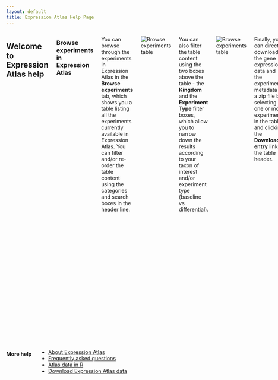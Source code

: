 ```yaml
---
layout: default
title: Expression Atlas Help Page
---
```


<div class="columns small-10" markdown="1">

## Welcome to Expression Atlas help


### Browse experiments in Expression Atlas

You can browse through the experiments in Expression Atlas in the **Browse experiments** tab,
which shows you a table listing all the experiments currently available in Expression Atlas.
You can filter and/or re-order the table content using the categories and search boxes in the header line.

![Browse experiments table](assets/img/browse_exp_tab.png)

You can also filter the table content using the two boxes above the table - the **Kingdom** and
the **Experiment Type** filter boxes, which allow you to narrow down the results according to your
taxon of interest and/or experiment type (baseline vs differential).

![Browse experiments table](assets/img/exp_table_filter_boxes.png)

Finally, you can directly download the gene expression data and the experiment metadata as a zip file by
selecting one or more experiments in the table and clicking the **Download entry** link in the table header.

![Browse experiments table](assets/img/exp_table_download.png)

### How to search in Expression Atlas

In Expression Atlas you can either search by gene (e.g. *APOA2*) or by biological condition (e.g.
heart or lung carcinoma). Use the **Gene query search box** to find out in which conditions is
*APOA2* gene expressed (baseline results) and in which conditions is *APOA2* gene
differentially expressed (differential results).

Use the **Condition query search box** to find out what genes are expressed in that particular
condition, e.g. heart (baseline results) or to find out what genes are differentially expressed in the
condition you searched for, e.g. lung carcinoma (differential results).

![Expression Atlas home page](assets/img/homepage_help.png)

#### Ontology-driven query expansion

Your queries are expanded using the [Experimental Factor Ontology
(EFO)](https://www.ebi.ac.uk/efo/). This means that if you search for e.g. "cancer", you will also see results with terms such
as "carcinoma" and other terms that are children of the cancer entry in EFO.

![Homepage query boxes](assets/img/homepage_query.png)

### Baseline expression results

When you search for a particular gene (e.g. *UMOD*) in one species (e.g. Homo sapiens), the
**Baseline expression results** will show a heatmap with all tissues studied (columns) in different
experiments (rows) in which *UMOD* gene is expressed above the default minimum expression level of
0.5 FPKM or 0.5 TPM.

Expression levels are displayed in a **heatmap** in five different colours:

1. Grey box: expression level is below cutoff (0.5 TPM or FPKM)
2. Light blue box: expression level is low (between 0.5 to 10 TPM or FPKM)
3. Medium blue box: expression level is medium (between 11 to 1000 TPM or FPKM)
4. Dark blue box: expression level is high (more than 1000 TPM or FPKM)
5. White box: there is no data available

#### Filter your results

By default, expression data for different tissues (that is the biological condition pre-selected) are
displayed. However, you can use the filters in the left to explore *UMOD* gene expression in other
biological conditions such as cell lines.

![baseline multi-experiment page](assets/img/baseline_multiexperiment.png)

#### Anatomical Systems Filter

Use the **Filters** button above the heatmap to display gene expression in a particular anatomical
system. For example, you can filter the results in the heatmap to show *UMOD* gene expression only
in renal system.

![anatomical systems filter](assets/img/anatomical_systems_filter.png)

### Baseline experiment page

Each baseline experiment in Expression Atlas has its own Experiment page. Just click in the title of
any experiment in the baseline expression results (e.g. Uhlen's lab) to see the corresponding
**baseline experiment page**. If you want to see gene expression results not only for *UMOD*
gene, you have to remove it from the Genes box and click Apply.

In a baseline experiment page, expression levels are displayed in one heatmap by colour intensity,
according to the gradient bar above the heatmap. The gradient shows intensities corresponding to
expression levels for the 50 genes displayed. Mouse over a cell in the heatmap to see expression values
for each gene in each tissue (or other condition).

#### Specify a minimum expression level

Use the **Expression value** box to specify a different minimum level (the default one is 0.5) so
only genes expressed above this level are displayed.

![set minimum expression level](assets/img/specify_expression_level.png)

#### Most specific search

By default, the 50 most specifically expressed genes (rows) across all conditions (columns) studied are
displayed. Unclick the **Most specific** option to show genes with highest expression first.

![most specific feature](assets/img/most_specific.png)

#### Searching with genes

Use the **Genes search box** to search for a particular gene. You can search with Ensembl gene
symbols (e.g. IGLC2), Ensembl ID (e.g. ENSG00000211677), UniProt accessions (e.g. A0A075B6K9) or
InterPro terms (e.g. Immunoglobulin C1-set).

![searching with genes](assets/img/search_with_gene.png)

#### Visualise variation among biological replicates

When you search for a particular gene (e.g. *IGLC2*) in the baseline experiment page you have the
option to see the variation of its expression among the biological replicates for each tissue (or other
condition) in the experiment. Click on **Switch to boxplot view** to display a plot per tissue with
the maximum, upper quartile, median, lower quartile and minimum expression values for each set of
biological replicates.

![boxplot view](assets/img/boxplot_view.png)

#### Similar expression

Click on **Add similarly expressed genes** button below the heatmap to explore gene co-expression
across tissues (or other condition). A list of genes with similar expression pattern across tissues is
shown. Adjust the number of genes displayed using the slider at the bottom.

![similar expression](assets/img/co-expression.png)

#### Experiments with more than one experimental variable

There are baseline experiments with more than one experimental variable. For example, in experiment
[RNA-seq of long poly adenylated RNA and long non-poly
adenylated RNA from ENCODE cell lines](/gxa/experiments/E-GEOD-26284) three different types of **RNA** were extracted from
six **cellular components** in 23 human **cell lines**. However, only 18 cell lines are shown by
default. If you click on the **Select** button below Experimental variables, you will see that the
18 cell lines displayed by default correspond to the ones satisfying the following criteria:

1. Experimental variable 'cellular component' is whole cell
2. Experimental variable 'RNA' is long polyA RNA

![multi-factor experiment](assets/img/multi-factor_experiment.png)

You can display the whole experiment just by clicking on the **Choose all** button in the top of the
**Select Experimental variables** window.

#### Other information in the baseline experiment page

The **Experiment Design** tab shows RNA-seq processing run accessions (from
[ENA](https://www.ebi.ac.uk/ena)), along with their corresponding biological sample
characteristics and experimental variables values.

The **Supplementary Information** tab includes Analysis Methods (list of the analysis methods we
applied to the raw data in FASTQ format to obtain gene expression results) and Resources to see the
experiment in [ArrayExpress](https://www.ebi.ac.uk/arrayexpress/).

The **Downloads** tab contains all the files that you can download such as: i) gene expression
results in tab-delimited format, ii) file containing the R object representing the experiment and iii)
results of hierarchical clustering using the top 100 most variable genes across all tissues (or other
condition) in the experiment.

#### Transcript quantification

As part of our colaboration with [Gramene](http://www.gramene.org/), for baseline plant
experiments, you can also explore expression results at transcript level. From a plant baseline
experiment page, such us this one [studying gene expression of
five different organs of wheat at three different developmental stages](/gxa/experiments/E-MTAB-4484), you can search for a
particular gene, e.g. TRIAE\_CS42\_1AL\_TGACv1\_000002\_AA0000030 to display gene expression across all
conditions studied.

![plant baseline experiment](assets/img/plant_baseline_experiment.png)

Click on **Show boxplot and transcripts view** to display expression levels of each of the six
transcripts for TRIAE\_CS42\_1AL\_TGACv1\_000002\_AA0000030 gene across the different conditions studied.
Abundance of transcripts from RNA-seq data was quantified using
[kallisto](https://pachterlab.github.io/kallisto/about).

![transcript quantification](assets/img/transcript_quantification.png)

### Differential expression results

When you search for a particular gene (e.g. *UMOD*) in one species (e.g. Homo sapiens), the
**Differential expression results** will show all comparisons in which *UMOD* gene is
differentially expressed (absolute value of log2 fold-change > 1 and adjusted
*p*-value < 0.05). Mouse over each colour boxed to see *UMOD* gene expression values in
each particular comparison. Mouse over each comparison to display more information: experimental
variables are shown in bold along with other characteristics that define each group of samples
compared.

![differential expression results](assets/img/differential_expression_results.png)

#### Filter your results

You can narrow down the results displayed by using the filters in the left to select, for example, only
comparisons in which *UMOD* gene is up-regulated.

### Differential experiment page

Each differential experiment in Expression Atlas has its own Experiment page. Just click in the title
of any experiment in the differential expression results (e.g. Gene array analysis of clear cell renal
cell carcinoma tissue versus matched normal kidney tissue) to see the corresponding **differential
experiment page**.

In a differential experiment page, differentially expressed genes (rows) in each comparison studied
(column) are displayed in one heatmap by colour intensity, according to the gradient bar above the
heatmap. The gradient shows intensities corresponding to the top 50 differentially expressed genes
displayed. In the case of microarray data, design elements are displayed alongside genes (rows).

The heatmap ranks genes by absolute log2 fold-change. Blue cells indicate the gene is
down-regulated while red ones correspond to up-regulated genes. Mouse over a cell in the heatmap to see
log2 fold-change and adjusted *p*-value (and *t*-statistic for microarray data)
for differentially expressed gene in each comparison.

![differential experiment page](assets/img/differential_experiment_page.png)

#### Specify different criteria for differential expression

Use the **log2 fold-change** and the **adjusted *p*-value** box to specify
different criteria for differential expression (the default one is log2 fold-change > 1
and adjusted *p*-value < 0.05) so only genes satisfying both criteria are displayed.

#### Searching with genes

Use the **Genes search** box to search for a particular gene. You can search with Ensembl gene
symbols (e.g. NEBL), Ensembl ID (e.g. ENSG00000078114), UniProt accessions (e.g. A0A0U1RRK0) or
InterPro terms (e.g. Nebulin repeat).

On microarray experiments a gene can be represented by more than one design element, also known as
probe or probe set. This is the oligonucleotide probe on the microarray that targets that gene.

#### Most specific search

By default, genes that are differentially expressed in just one comparison are displayed, followed by
genes differentially expressed in two comparisons, then three and so on, reporting genes that are
differentially expressed in all comparisons at the end of the results. Unclick the **Most specific**
option to show genes with largest absolute log2 fold-change in all comparisons first.

#### Select comparisons

Use the **Select** button below Comparisons to display gene expression results for
specific comparisons that are more relevant to you.

#### MA plots and enrichment analysis

The differential experiment page shows an additional tab called **Plots**. Two types of plots can be
visualised:

1. **MA plot** for each comparison. This plot displays the average expression level for each
   gene (normalized microarray intensity level or RNA-Seq log2 counts-per-million) on
   the *x*-axis against log2 fold-change on the *y*-axis. Differentially
   expressed genes at FDR < 0.05 are shown in red in the plot.
2. **Enrichment analysis plots** to see if there is any
   [Gene Ontology](http://www.geneontology.org/),
   [InterPro](https://www.ebi.ac.uk/interpro/) or
   [Reactome](http://www.reactome.org/) term significantly over-represented in the set
   of differentially expressed genes.

Enrichment analysis is performed using the
[Piano](http://www.bioconductor.org/packages/release/bioc/html/piano.html) package from
[Bioconductor](http://www.bioconductor.org/). For each comparison, enrichment between the
set of differentially expressed genes and terms from GO, InterPro and Reactome is performed, using
Fisher's exact test with multiple testing correction (FDR < 0.1). Enrichment analysis plots are
available only when statistically significant enrichment of terms was detected. Click on one plot to
display it.

The plot corresponding to GO terms enrichment analysis shows a maximum of 10 enriched terms
(nodes) from a list sorted by the effect size (i.e. the number of observed divided by the number of
expected genes annotated with a given term within the differentially expressed set of genes). The terms
are linked by edges representing genes shared between them - the more genes shared between the two
terms, the thicker the edge. The size of each node represents the proportion of differentially
expressed genes annotated with each term.

![GO enrichment analysis](assets/img/enrichment_analysis.png)

#### Other information in the differential experiment page

The **Experiment Design** tab shows RNA-seq processing run accessions (from
[ENA](https://www.ebi.ac.uk/ena)) or microarray assay accessions, along with their
corresponding biological sample characteristics and experimental variables values.

The **Supplementary Information** tab includes:

1. **Analysis Methods** to see the list of the analysis methods we applied to the raw data to
   obtain differential expression results.
2. **Resources** to see the experiment in
   [ArrayExpress](https://www.ebi.ac.uk/arrayexpress/).
3. **QC report** to see the results of quality assessment for the experiment data files. For
   microarray experiments, this report is generated by the
   [arrayQualityMetrics](http://www.bioconductor.org/packages/release/bioc/html/arrayQualityMetrics.html)
   package from [Bioconductor](http://www.bioconductor.org/) in
   [R](http://www.r-project.org/). Briefly, outlier arrays are detected using distance
   measures, box plots, and MA plots. Any array that is found to be an outlier by all three of these
   methods is excluded from further analysis. For RNA-seq experiments, the QC report is generated by
   the [iRAP](http://nunofonseca.github.io/irap/) pipeline.

The **Downloads** tab contains all the files that you can download such as: i) RNA-seq raw counts or
normalised microarray intensity data, ii) all statistical analytics results for all comparisons in the
experiment, iii) file containing the R object representing the experiment.
</div>

<div class="columns small-2" markdown="1">

#### More help


* <a target="_parent" href="https://www.ebi.ac.uk/gxa/about.html">About Expression Atlas</a>
* <a target="_parent" href="https://www.ebi.ac.uk/gxa/FAQ.html">Frequently asked questions</a>
* <a target="_parent" href="https://www.ebi.ac.uk/gxa/help/r-data-objects.html">Atlas data in R</a>
* <a target="_parent" href="https://www.ebi.ac.uk/gxa/download.html">Download Expression Atlas data</a>
</div>
